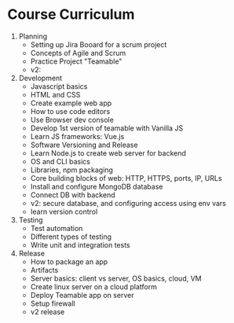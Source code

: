 # Course Curriculum

1. Planning
    - Setting up Jira Booard for a scrum project
    - Concepts of Agile and Scrum
    - Practice Project "Teamable"
    - v2:
2. Development
    - Javascript basics
    - HTML and CSS
    - Create example web app
    - How to use code editors
    - Use Browser dev console
    - Develop 1st version of teamable with Vanilla JS
    - Learn JS frameworks: Vue.js
    - Software Versioning and Release
    - Learn Node.js to create web server for backend
    - OS and CLI basics
    - Libraries, npm packaging
    - Core building blocks of web: HTTP, HTTPS, ports, IP, URLs
    - Install and configure MongoDB database
    - Connect DB with backend
    - v2: secure database, and configuring access using env vars
    - learn version control
3. Testing
    - Test automation
    - Different types of testing
    - Write unit and integration tests
4. Release
    - How to package an app
    - Artifacts
    - Server basics: client vs server, OS basics, cloud, VM
    - Create linux server on a cloud platform
    - Deploy Teamable app on server
    - Setup firewall
    - v2 release
